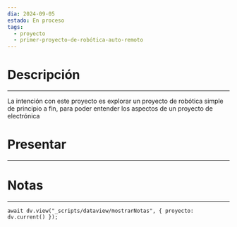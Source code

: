 ```yaml
---
dia: 2024-09-05
estado: En proceso
tags:
  - proyecto
  - primer-proyecto-de-robótica-auto-remoto
---
```

# Descripción
---
La intención con este proyecto es explorar un proyecto de robótica simple de principio a fin, para poder entender los aspectos de un proyecto de electrónica 


# Presentar
---




# Notas
---
```dataviewjs
await dv.view("_scripts/dataview/mostrarNotas", { proyecto: dv.current() });
```